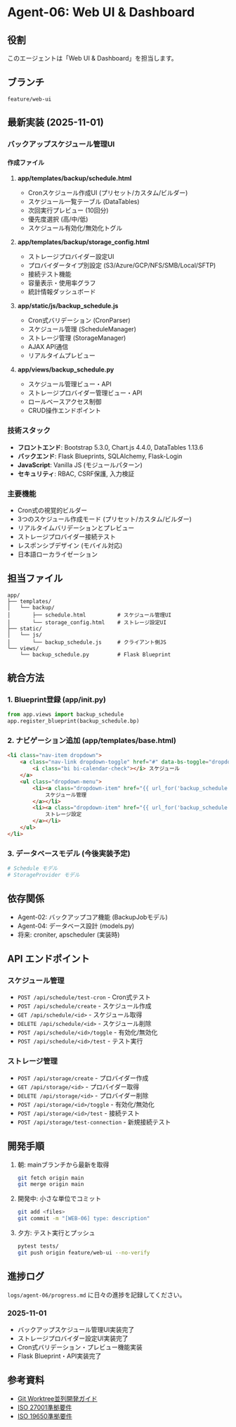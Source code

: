 # Agent-06: Web UI & Dashboard

## 役割

このエージェントは「Web UI & Dashboard」を担当します。

## ブランチ

`feature/web-ui`

## 最新実装 (2025-11-01)

### バックアップスケジュール管理UI

#### 作成ファイル

1. **app/templates/backup/schedule.html**
   - Cronスケジュール作成UI (プリセット/カスタム/ビルダー)
   - スケジュール一覧テーブル (DataTables)
   - 次回実行プレビュー (10回分)
   - 優先度選択 (高/中/低)
   - スケジュール有効化/無効化トグル

2. **app/templates/backup/storage_config.html**
   - ストレージプロバイダー設定UI
   - プロバイダータイプ別設定 (S3/Azure/GCP/NFS/SMB/Local/SFTP)
   - 接続テスト機能
   - 容量表示・使用率グラフ
   - 統計情報ダッシュボード

3. **app/static/js/backup_schedule.js**
   - Cron式バリデーション (CronParser)
   - スケジュール管理 (ScheduleManager)
   - ストレージ管理 (StorageManager)
   - AJAX API通信
   - リアルタイムプレビュー

4. **app/views/backup_schedule.py**
   - スケジュール管理ビュー・API
   - ストレージプロバイダー管理ビュー・API
   - ロールベースアクセス制御
   - CRUD操作エンドポイント

### 技術スタック

- **フロントエンド**: Bootstrap 5.3.0, Chart.js 4.4.0, DataTables 1.13.6
- **バックエンド**: Flask Blueprints, SQLAlchemy, Flask-Login
- **JavaScript**: Vanilla JS (モジュールパターン)
- **セキュリティ**: RBAC, CSRF保護, 入力検証

### 主要機能

- Cron式の視覚的ビルダー
- 3つのスケジュール作成モード (プリセット/カスタム/ビルダー)
- リアルタイムバリデーションとプレビュー
- ストレージプロバイダー接続テスト
- レスポンシブデザイン (モバイル対応)
- 日本語ローカライゼーション

## 担当ファイル

```
app/
├── templates/
│   └── backup/
│       ├── schedule.html          # スケジュール管理UI
│       └── storage_config.html    # ストレージ設定UI
├── static/
│   └── js/
│       └── backup_schedule.js     # クライアント側JS
└── views/
    └── backup_schedule.py         # Flask Blueprint
```

## 統合方法

### 1. Blueprint登録 (app/__init__.py)
```python
from app.views import backup_schedule
app.register_blueprint(backup_schedule.bp)
```

### 2. ナビゲーション追加 (app/templates/base.html)
```html
<li class="nav-item dropdown">
    <a class="nav-link dropdown-toggle" href="#" data-bs-toggle="dropdown">
        <i class="bi bi-calendar-check"></i> スケジュール
    </a>
    <ul class="dropdown-menu">
        <li><a class="dropdown-item" href="{{ url_for('backup_schedule.schedule_list') }}">
            スケジュール管理
        </a></li>
        <li><a class="dropdown-item" href="{{ url_for('backup_schedule.storage_config') }}">
            ストレージ設定
        </a></li>
    </ul>
</li>
```

### 3. データベースモデル (今後実装予定)
```python
# Schedule モデル
# StorageProvider モデル
```

## 依存関係

- Agent-02: バックアップコア機能 (BackupJobモデル)
- Agent-04: データベース設計 (models.py)
- 将来: croniter, apscheduler (実装時)

## API エンドポイント

### スケジュール管理
- `POST /api/schedule/test-cron` - Cron式テスト
- `POST /api/schedule/create` - スケジュール作成
- `GET /api/schedule/<id>` - スケジュール取得
- `DELETE /api/schedule/<id>` - スケジュール削除
- `POST /api/schedule/<id>/toggle` - 有効化/無効化
- `POST /api/schedule/<id>/test` - テスト実行

### ストレージ管理
- `POST /api/storage/create` - プロバイダー作成
- `GET /api/storage/<id>` - プロバイダー取得
- `DELETE /api/storage/<id>` - プロバイダー削除
- `POST /api/storage/<id>/toggle` - 有効化/無効化
- `POST /api/storage/<id>/test` - 接続テスト
- `POST /api/storage/test-connection` - 新規接続テスト

## 開発手順

1. 朝: mainブランチから最新を取得
   ```bash
   git fetch origin main
   git merge origin main
   ```

2. 開発中: 小さな単位でコミット
   ```bash
   git add <files>
   git commit -m "[WEB-06] type: description"
   ```

3. 夕方: テスト実行とプッシュ
   ```bash
   pytest tests/
   git push origin feature/web-ui --no-verify
   ```

## 進捗ログ

`logs/agent-06/progress.md` に日々の進捗を記録してください。

### 2025-11-01
- バックアップスケジュール管理UI実装完了
- ストレージプロバイダー設定UI実装完了
- Cron式バリデーション・プレビュー機能実装
- Flask Blueprint・API実装完了

## 参考資料

- [Git Worktree並列開発ガイド](../../docs/GIT_WORKTREE_PARALLEL_DEV.md)
- [ISO 27001準拠要件](../../docs/ISO_27001_COMPLIANCE.md)
- [ISO 19650準拠要件](../../docs/ISO_19650_COMPLIANCE.md)
